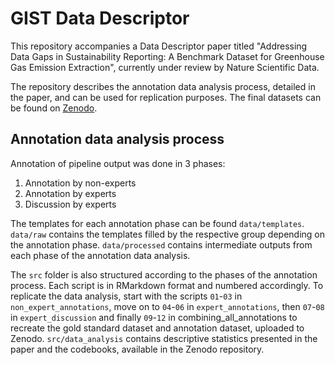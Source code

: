 # GIST Data Descriptor
This repository accompanies a Data Descriptor paper titled "Addressing Data Gaps in Sustainability Reporting:  A Benchmark Dataset for Greenhouse Gas Emission Extraction", currently under review by Nature Scientific Data. 

The repository describes the annotation data analysis process, detailed in the paper, and can be used for replication purposes. The final datasets can be found on [Zenodo](https://zenodo.org/records/14356664).

## Annotation data analysis process
Annotation of pipeline output was done in 3 phases:
1. Annotation by non-experts
2. Annotation by experts
3. Discussion by experts

The templates for each annotation phase can be found `data/templates`. `data/raw` contains the templates filled by the respective group depending on the annotation phase. `data/processed` contains intermediate outputs from each phase of the annotation data analysis. 

The `src` folder is also structured according to the phases of the annotation process. Each script is in RMarkdown format and numbered accordingly. To replicate the data analysis, start with the scripts `01`-`03` in `non_expert_annotations`, move on to `04`-`06` in `expert_annotations`, then `07`-`08` in `expert_discussion` and finally `09`-`12` in combining_all_annotations to recreate the gold standard dataset and annotation dataset, uploaded to Zenodo. 
`src/data_analysis` contains descriptive statistics presented in the paper and the codebooks, available in the Zenodo repository. 


